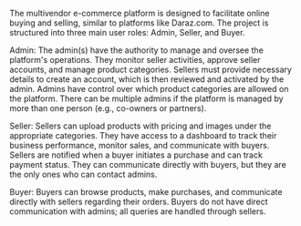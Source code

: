 The multivendor e-commerce platform is designed to facilitate online buying and selling, similar to platforms like Daraz.com. The project is structured into three main user roles: Admin, Seller, and Buyer.

Admin:
The admin(s) have the authority to manage and oversee the platform's operations. They monitor seller activities, approve seller accounts, and manage product categories. Sellers must provide necessary details to create an account, which is then reviewed and activated by the admin. Admins have control over which product categories are allowed on the platform. There can be multiple admins if the platform is managed by more than one person (e.g., co-owners or partners).

Seller:
Sellers can upload products with pricing and images under the appropriate categories. They have access to a dashboard to track their business performance, monitor sales, and communicate with buyers. Sellers are notified when a buyer initiates a purchase and can track payment status. They can communicate directly with buyers, but they are the only ones who can contact admins.

Buyer:
Buyers can browse products, make purchases, and communicate directly with sellers regarding their orders. Buyers do not have direct communication with admins; all queries are handled through sellers.
